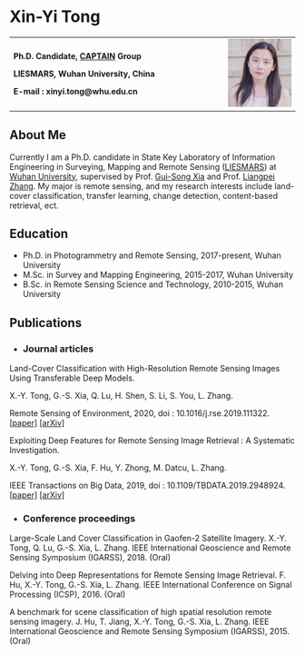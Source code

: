# Xin-Yi Tong

<table>
  <tr>
    <td width="75%">
      <p><b>Ph.D. Candidate, <a href="http://captain.whu.edu.cn/">CAPTAIN</a> Group</b></p>
      <p><b>LIESMARS, Wuhan University, China</b></p>
      <p><b>E-mail : xinyi.tong@whu.edu.cn</b></p>
    </td>
    <td width="25%">
      <img src="/photo.jpg" width="100%">
    </td>
  </tr>
</table>


## About Me
Currently I am a Ph.D. candidate in State Key Laboratory of Information Engineering in Surveying, Mapping and Remote Sensing ([LIESMARS](http://www.lmars.whu.edu.cn/en/)) at [Wuhan University](https://en.whu.edu.cn/), supervised by Prof. [Gui-Song Xia](http://captain.whu.edu.cn/xia_En.html) and Prof. [Liangpei Zhang](http://www.lmars.whu.edu.cn/prof_web/zhangliangpei/rs/index.html). My major is remote sensing, and my research interests include land-cover classification, transfer learning, change detection, content-based retrieval, ect.

## Education
- Ph.D. in Photogrammetry and Remote Sensing, 2017-present, Wuhan University
- M.Sc. in Survey and Mapping Engineering, 2015-2017, Wuhan University
- B.Sc. in Remote Sensing Science and Technology, 2010-2015, Wuhan University

## Publications

- ### Journal articles
Land-Cover Classification with High-Resolution Remote Sensing Images Using Transferable Deep Models.

X.-Y. Tong, G.-S. Xia, Q. Lu, H. Shen, S. Li, S. You, L. Zhang.

Remote Sensing of Environment, 2020, doi : 10.1016/j.rse.2019.111322. [[paper]](https://www.sciencedirect.com/science/article/abs/pii/S0034425719303414) [[arXiv]](https://arxiv.org/pdf/1807.05713.pdf)


Exploiting Deep Features for Remote Sensing Image Retrieval : A Systematic Investigation.

X.-Y. Tong, G.-S. Xia, F. Hu, Y. Zhong, M. Datcu, L. Zhang.

IEEE Transactions on Big Data, 2019, doi : 10.1109/TBDATA.2019.2948924. [[paper]](https://ieeexplore.ieee.org/document/8880494) [[arXiv]](https://arxiv.org/pdf/1707.07321.pdf)

- ### Conference proceedings
Large-Scale Land Cover Classification in Gaofen-2 Satellite Imagery.
X.-Y. Tong, Q. Lu, G.-S. Xia, L. Zhang.
IEEE International Geoscience and Remote Sensing Symposium (IGARSS), 2018. (Oral)

Delving into Deep Representations for Remote Sensing Image Retrieval.
F. Hu, X.-Y. Tong, G.-S. Xia, L. Zhang.
IEEE International Conference on Signal Processing (ICSP), 2016. (Oral)

A benchmark for scene classification of high spatial resolution remote sensing imagery.
J. Hu, T. Jiang, X.-Y. Tong, G.-S. Xia, L. Zhang.
IEEE International Geoscience and Remote Sensing Symposium (IGARSS), 2015. (Oral)
